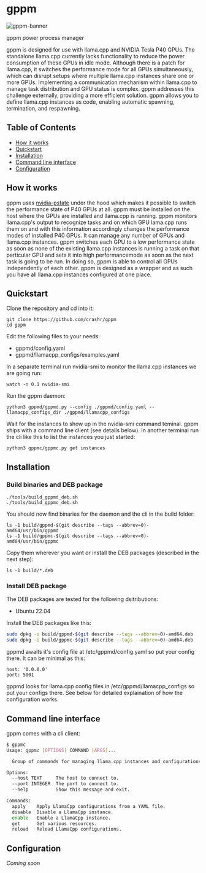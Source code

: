 # gppm
![gppm-banner](https://github.com/user-attachments/assets/af0a6d7b-818c-476f-b3e3-9217b848c5c7)


gppm power process manager

gppm is designed for use with llama.cpp and NVIDIA Tesla P40 GPUs. The standalone llama.cpp currently lacks functionality to reduce the power consumption of these GPUs in idle mode. Although there is a patch for llama.cpp, it switches the performance mode for all GPUs simultaneously, which can disrupt setups where multiple llama.cpp instances share one or more GPUs. Implementing a communication mechanism within llama.cpp to manage task distribution and GPU status is complex. gppm addresses this challenge externally, providing a more efficient solution.
gppm allows you to define llama.cpp instances as code, enabling automatic spawning, termination, and respawning.

  
## Table of Contents

- [How it works](#how-it-works)
- [Quickstart](#quickstart)
- [Installation](#installation)
- [Command line interface](#command-line-interface)
- [Configuration](#configuration)

## How it works

gppm uses [nvidia-pstate](https://github.com/sasha0552/nvidia-pstate) under the hood which makes it possible to switch the performance state of P40 GPUs at all. gppm must be installed on the host where the GPUs are installed and llama.cpp is running. gppm monitors llama.cpp's output to recognize tasks and on which GPU lama.cpp runs them on and with this information accordingly changes the performance modes of installed P40 GPUs. It can manage any number of GPUs and llama.cpp instances. gppm switches each GPU to a low performance state as soon as none of the existing llama.cpp instances is running a task on that particular GPU and sets it into high performancemode as soon as the next task is going to be run. In doing so, gppm is able to control all GPUs independently of each other. gppm is designed as a wrapper and as such you have all llama.cpp instances configured at one place.
    
## Quickstart

Clone the repository and cd into it:

```shell
git clone https://github.com/crashr/gppm
cd gppm
```

Edit the following files to your needs:

* gppmd/config.yaml
* gppmd/llamacpp_configs/examples.yaml 

In a separate terminal run nvidia-smi to monitor the llama.cpp instances we are going run:

```shell
watch -n 0.1 nvidia-smi
```

Run the gppm daemon:

```
python3 gppmd/gppmd.py --config ./gppmd/config.yaml --llamacpp_configs_dir ./gppmd/llamacpp_configs
```

Wait for the instances to show up in the nvidia-smi command teminal.
gppm ships with a command line client (see details below). In another terminal run the cli like this to list the instances you just started:

```shell
python3 gppmc/gppmc.py get instances
```


## Installation

### Build binaries and DEB package

```shell
./tools/build_gppmd_deb.sh
./tools/build_gppmc_deb.sh
```

You should now find binaries for the daemon and the cli in the build folder:

```shell
ls -1 build/gppmd-$(git describe --tags --abbrev=0)-amd64/usr/bin/gppmd
ls -1 build/gppmc-$(git describe --tags --abbrev=0)-amd64/usr/bin/gppmc
```

Copy them wherever you want or install the DEB packages (described in the next step):

```shell
ls -1 build/*.deb
```

### Install DEB package

The DEB packages are tested for the following dsitributions:

* Ubuntu 22.04

Install the DEB packages like this:

```sh
sudo dpkg -i build/gppmd-$(git describe --tags --abbrev=0)-amd64.deb
sudo dpkg -i build/gppmc-$(git describe --tags --abbrev=0)-amd64.deb
```

gppmd awaits it's config file at /etc/gppmd/config.yaml so put your config there. It can be minimal as this:

```
host: '0.0.0.0'
port: 5001
```

gppmd looks for llama.cpp config files in /etc/gppmd/llamacpp_configs so put your configs there. See below for detailed explaination of how the configuration works.

## Command line interface

gppm comes with a cli client:
```sh
$ gppmc
Usage: gppmc [OPTIONS] COMMAND [ARGS]...

  Group of commands for managing llama.cpp instances and configurations.

Options:
  --host TEXT     The host to connect to.
  --port INTEGER  The port to connect to.
  --help          Show this message and exit.

Commands:
  apply    Apply LlamaCpp configurations from a YAML file.
  disable  Disable a LlamaCpp instance.
  enable   Enable a LlamaCpp instance.
  get      Get various resources.
  reload   Reload LlamaCpp configurations.
```

## Configuration

*Coming soon*

